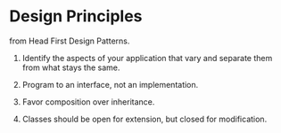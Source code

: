 Design Principles
=================

from Head First Design Patterns.

1. Identify the aspects of your application that vary and separate them from
   what stays the same.

2. Program to an interface, not an implementation.

3. Favor composition over inheritance.

4. Classes should be open for extension, but closed for modification.

